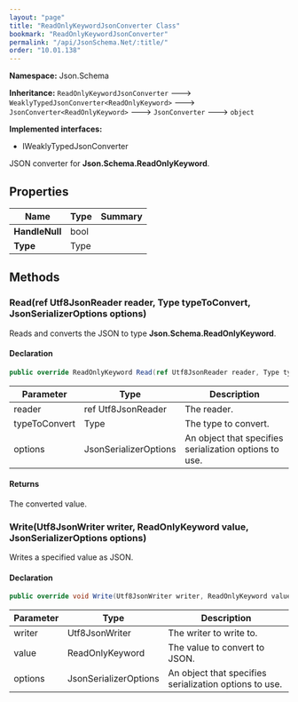 ```yaml
---
layout: "page"
title: "ReadOnlyKeywordJsonConverter Class"
bookmark: "ReadOnlyKeywordJsonConverter"
permalink: "/api/JsonSchema.Net/:title/"
order: "10.01.138"
---
```

**Namespace:** Json.Schema

**Inheritance:**
`ReadOnlyKeywordJsonConverter`
 🡒 
`WeaklyTypedJsonConverter<ReadOnlyKeyword>`
 🡒 
`JsonConverter<ReadOnlyKeyword>`
 🡒 
`JsonConverter`
 🡒 
`object`

**Implemented interfaces:**

- IWeaklyTypedJsonConverter

JSON converter for **Json.Schema.ReadOnlyKeyword**.

## Properties

| Name | Type | Summary |
|---|---|---|
| **HandleNull** | bool |  |
| **Type** | Type |  |

## Methods

### Read(ref Utf8JsonReader reader, Type typeToConvert, JsonSerializerOptions options)

Reads and converts the JSON to type **Json.Schema.ReadOnlyKeyword**.

#### Declaration

```c#
public override ReadOnlyKeyword Read(ref Utf8JsonReader reader, Type typeToConvert, JsonSerializerOptions options)
```

| Parameter | Type | Description |
|---|---|---|
| reader | ref Utf8JsonReader | The reader. |
| typeToConvert | Type | The type to convert. |
| options | JsonSerializerOptions | An object that specifies serialization options to use. |


#### Returns

The converted value.

### Write(Utf8JsonWriter writer, ReadOnlyKeyword value, JsonSerializerOptions options)

Writes a specified value as JSON.

#### Declaration

```c#
public override void Write(Utf8JsonWriter writer, ReadOnlyKeyword value, JsonSerializerOptions options)
```

| Parameter | Type | Description |
|---|---|---|
| writer | Utf8JsonWriter | The writer to write to. |
| value | ReadOnlyKeyword | The value to convert to JSON. |
| options | JsonSerializerOptions | An object that specifies serialization options to use. |


